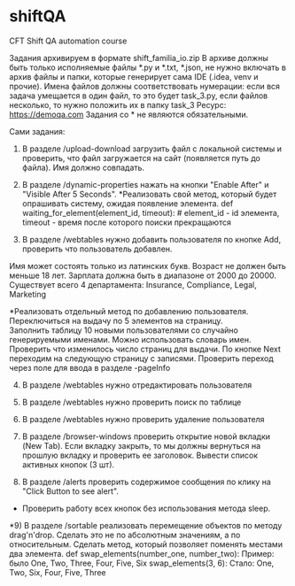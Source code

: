 # shiftQA
CFT Shift QA automation course

Задания архивируем в формате shift_familia_io.zip
В архиве должны быть только исполняемые файлы *.py и *.txt, *.json, не нужно включать в архив файлы и папки, которые генерирует сама IDE (.idea, venv и прочие).
Имена файлов должны соответствовать нумерации: если вся задача умещается в один файл, то это будет task_3.py, если файлов несколько, то нужно положить их в папку task_3
Ресурс: https://demoqa.com
Задания со * не являются обязательными.

Сами задания:
1) В разделе /upload-download загрузить файл с локальной системы и проверить, что файл загружается на сайт (появляется путь до файла). Имя должно совпадать.

2) В разделе /dynamic-properties нажать на кнопки "Enable After" и "Visible After 5 Seconds". 
*Реализовать свой метод, который будет опрашивать систему, ожидая появление элемента. 
def waiting_for_element(element_id, timeout): # element_id - id элемента, timeout - время после которого поиски прекращаются

3) В разделе /webtables нужно добавить пользователя по кнопке Add, проверить что пользователь добавлен. 

Имя может состоять только из латинских букв.
Возраст не должен быть меньше 18 лет. 
Зарплата должна быть в диапазоне от 2000 до 20000. 
Существует всего 4 департамента: Insurance, Compliance, Legal, Marketing

*Реализовать отдельный метод по добавлению пользователя.  
Переключиться на выдачу по 5 элементов на страницу.  
Заполнить таблицу 10 новыми пользователями со случайно генерируемыми именами. Можно использовать словарь имен. 
Проверить что изменилось число страниц для выдачи.
По кнопке Next переходим на следующую страницу с записями. 
Проверить переход через поле для ввода в разделе -pageInfo

4) В разделе /webtables нужно отредактировать пользователя 

5) В разделе /webtables нужно проверить поиск по таблице

6) В разделе /webtables нужно проверить удаление пользователя

7) В разделе /browser-windows проверить открытие новой вкладки (New Tab). Если вкладку закрыть, то мы должны вернуться на прошлую вкладку и проверить ее заголовок. 
Вывести список активных кнопок (3 шт).

8) В разделе /alerts проверить содержимое сообщения по клику на "Click Button to see alert".  
* Проверить работу всех кнопок без использования метода sleep.

*9) В разделе /sortable реализовать перемещение объектов по методу drag'n'drop. Сделать это не по абсолютным значениям, а по относительным.
Сделать метод, который позволяет поменять местами два элемента. def swap_elements(number_one, number_two):
Пример: было One, Two, Three, Four, Five, Six
swap_elements(3, 6):
Стало: One, Two, Six, Four, Five, Three
